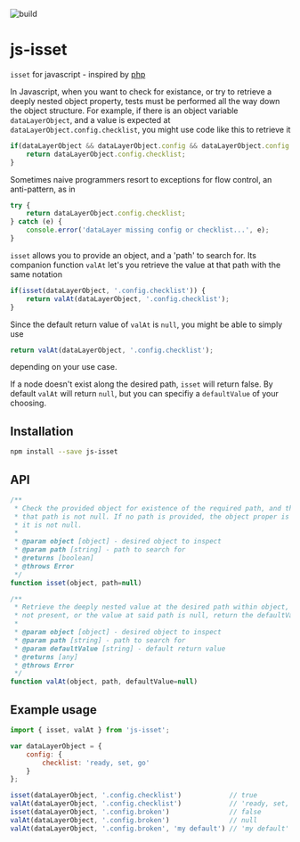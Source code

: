 ![build](https://github.com/quickshiftin/js-isset/actions/workflows/node.js.yml/badge.svg)

# js-isset
`isset` for javascript - inspired by [php](https://www.php.net/manual/en/function.isset.php)

In Javascript, when you want to check for existance, or try to retrieve a deeply nested object property,
tests must be performed all the way down the object structure. For example, if there is an object variable
`dataLayerObject`, and a value is expected at `dataLayerObject.config.checklist`, you might use code like this to retrieve it

```javascript
if(dataLayerObject && dataLayerObject.config && dataLayerObject.config.checklist) {
    return dataLayerObject.config.checklist;
}
```

Sometimes naive programmers resort to exceptions for flow control, an anti-pattern, as in

```javascript
try {
    return dataLayerObject.config.checklist;
} catch (e) {
    console.error('dataLayer missing config or checklist...', e);
}
```

`isset` allows you to provide an object, and a 'path' to search for. Its companion function `valAt` let's you retrieve the value
at that path with the same notation

```javascript
if(isset(dataLayerObject, '.config.checklist')) {
    return valAt(dataLayerObject, '.config.checklist');
}
```

Since the default return value of `valAt` is `null`, you might be able to simply use

```javascript
return valAt(dataLayerObject, '.config.checklist');
```
depending on your use case.

If a node doesn't exist along the desired path, `isset` will return false. By default `valAt` will return `null`, but you can specifiy a `defaultValue` of your choosing.

## Installation
```bash
npm install --save js-isset
```

## API
```javascript
/**
 * Check the provided object for existence of the required path, and that the value at
 * that path is not null. If no path is provided, the object proper is inspected to ensure
 * it is not null.
 * 
 * @param object [object] - desired object to inspect
 * @param path [string] - path to search for
 * @returns [boolean]
 * @throws Error
 */
function isset(object, path=null)
```

```javascript
/**
 * Retrieve the deeply nested value at the desired path within object, and if the path is
 * not present, or the value at said path is null, return the defaultValue.
 *
 * @param object [object] - desired object to inspect
 * @param path [string] - path to search for
 * @param defaultValue [string] - default return value
 * @returns [any]
 * @throws Error
 */
function valAt(object, path, defaultValue=null)
```

## Example usage

```javascript
import { isset, valAt } from 'js-isset';

var dataLayerObject = {
    config: {
        checklist: 'ready, set, go'
    }
};

isset(dataLayerObject, '.config.checklist')            // true
valAt(dataLayerObject, '.config.checklist')            // 'ready, set, go
isset(dataLayerObject, '.config.broken')               // false
valAt(dataLayerObject, '.config.broken')               // null
valAt(dataLayerObject, '.config.broken', 'my default') // 'my default'
```
